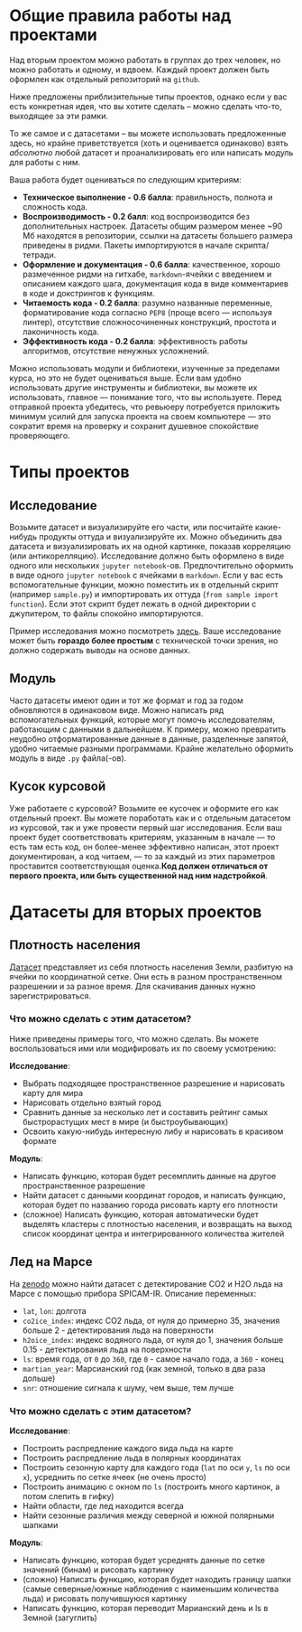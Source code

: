 # Общие правила работы над проектами
Над вторым проектом можно работать в группах до трех человек, но можно работать и одному, и вдвоем. Каждый проект должен быть оформлен как отдельный репозиторий на `github`.
 
Ниже предложены приблизительные типы проектов, однако если у вас есть конкретная идея, что вы хотите сделать – можно сделать что-то, выходящее за эти рамки.
	
То же самое и с датасетами &ndash; вы можете использовать предложенные здесь, но крайне приветствуется (хоть и оценивается одинаково) взять _абсолютно_ любой датасет и проанализировать его или написать модуль для работы с ним. 
	
Ваша работа будет оцениваться по следующим критериям: 
	
- **Техническое выполнение - 0.6 балла**: правильность, полнота и сложность кода.
- **Воспроизводимость - 0.2 балл**: код воспроизводится без дополнительных настроек. Датасеты общим размером менее ~90 Мб находятся в репозитории, ссылки на датасеты большего размера приведены в ридми. Пакеты импортируются в начале скрипта/тетради.
- **Оформление и документация - 0.6 балла**: качественное, хорошо размеченное ридми на гитхабе, `markdown`-ячейки с введением и описанием каждого шага, документация кода в виде комментариев в коде и докстрингов к функциям.
- **Читаемость кода - 0.2 балла**: разумно названные переменные, форматирование кода согласно `PEP8` (проще 
всего — используя линтер), отсутствие сложносочиненных конструкций, простота и лаконичность кода.
- **Эффективность кода - 0.2 балла**: эффективность работы алгоритмов, отсутствие ненужных усложнений.
	
Можно использовать модули и библиотеки, изученные за пределами курса, но это не будет оцениваться выше. Если вам удобно использовать другие инструменты и библиотеки, вы можете их использовать, главное — понимание того, что вы используете. Перед отправкой проекта убедитесь, что ревьюеру потребуется приложить минимум усилий для запуска проекта на своем компьютере — это сократит время на проверку и сохранит душевное спокойствие проверяющего.
	
	
# Типы проектов
## Исследование
Возьмите датасет и визуализируйте его части, или посчитайте какие-нибудь продукты оттуда и визуализируйте их. Можно объединить два датасета и визуализировать их на одной картинке, показав корреляцию (или антикорелляцию). Исследование должно быть оформлено в виде одного или нескольких `jupyter notebook`-ов. Предпочтительно оформить в виде одного `jupyter notebook` с ячейками в `markdown`. Если у вас есть вспомогательные функции, можно поместить их в отдельный скрипт (например `sample.py`) и импортировать их оттуда (`from sample import function`). Если этот скрипт будет лежать в одной директории с джупитером, то файлы спокойно импортируются.

Пример исследования можно посмотреть [здесь](https://github.com/mbelveder/ru_graduates). Ваше исследование может быть **гораздо более простым** с технической точки зрения, но должно содержать выводы на основе данных.

## Модуль
Часто датасеты имеют один и тот же формат и год за годом обновляются в одинаковом виде. Можно написать ряд вспомогательных функций, которые могут помочь исследователям, работающим с данными в дальнейшем. К примеру, можно превратить неудобно отформатированные данные в данные, разделенные запятой, удобно читаемые разными программами. Крайне желательно оформить модуль в виде `.py` файла(-ов).
## Кусок курсовой
Уже работаете с курсовой? Возьмите ее кусочек и оформите его как отдельный проект. Вы можете поработать как и с отдельным датасетом из курсовой, так и уже провести первый шаг исследования. Если ваш проект будет соответствовать критериям, указанным в начале — то есть там есть код, он более-менее эффективно написан, этот проект документирован, а код читаем, — то за каждый из этих параметров проставится соответствующая оценка.**Код должен отличаться от первого проекта, или быть существенной над ним надстройкой**.

# Датасеты для вторых проектов
## Плотность населения
[Датасет](https://sedac.ciesin.columbia.edu/data/set/gpw-v4-population-density-rev11/data-download) представляет из себя плотность населения Земли, разбитую на ячейки по координатной сетке. Они есть в разном пространственном разрешении и за разное время. Для скачивания данных нужно зарегистрироваться.
	
### Что можно сделать с этим датасетом?
	
Ниже приведены примеры того, что можно сделать. Вы можете воспользоваться ими или модифировать их по своему усмотрению:
	
**Исследование**: 
	
- Выбрать подходящее пространственное разрешение и нарисовать карту для мира
- Нарисовать отдельно взятый город
- Сравнить данные за несколько лет и составить рейтинг самых быстрорастущих мест в мире (и быстроубывающих)
- Освоить какую-нибудь интересную либу и нарисовать в красивом формате
	
**Модуль**: 
	
- Написать функцию, которая будет ресемплить данные на другое пространственное разрешение
- Найти датасет с данными координат городов, и написать функцию, которая будет по названию города рисовать карту его плотности
- (сложное) Написать функцию, которая автоматически будет выделять кластеры с плотностью населения, и возвращать на выход список координат центра и интегрированного количества жителей

## Лед на Марсе

На [zenodo](https://zenodo.org/records/7082889) можно найти датасет с детектирование CO2 и H2O льда на Марсе с помощью прибора SPICAM-IR.
Описание переменных:

- `lat`, `lon`: долгота
- `co2ice_index`: индекс CO2 льда, от нуля до примерно 35, значения больше 2 - детектирования льда на поверхности
- `h2oice_index`: индекс водяного льда, от нуля до 1, значения больше 0.15 - детектирования льда на поверхности
- `ls`: время года, от `0` до `360`, где `0` - самое начало года, а `360` - конец
- `martian_year`: Марсианский год (как земной, только в два раза дольше)
- `snr`: отношение сигнала к шуму, чем выше, тем лучше
	
### Что можно сделать с этим датасетом?
	
**Исследование**: 
	
- Построить распредление каждого вида льда на карте
- Построить распредление льда в полярных координатах
- Построить сезонную карту для каждого года (`lat` по оси `y`, `ls` по оси `x`), усреднить по сетке ячеек (не очень просто)
- Построить анимацию с окном по `ls` (построить много картинок, а потом слепить в гифку)
- Найти области, где лед находится всегда
- Найти сезонные различия между северной и южной полярными шапками
	
**Модуль**: 
	
- Написать функцию, которая будет усреднять данные по сетке значений (бинам) и рисовать картинку
- (сложно) Написать функцию, которая будет находить границу шапки (самые северные/южные наблюдения с наименьшим количества льда) и рисовать получившуюся картинку
- Написать функцию, которая переводит Марианский день и ls в Земной (загуглить)
